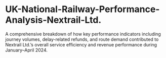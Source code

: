 # UK-National-Railway-Performance-Analysis-Nextrail-Ltd.
A comprehensive breakdown of how key performance indicators including journey volumes, delay-related refunds, and route demand contributed to Nextrail Ltd.’s overall service efficiency and revenue performance during January–April 2024.
